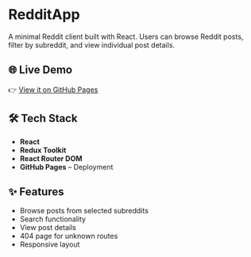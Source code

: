 # RedditApp

A minimal Reddit client built with React. Users can browse Reddit posts, filter by subreddit, and view individual post details.

## 🌐 Live Demo

👉 [View it on GitHub Pages](https://sashadmii.github.io/redditApp)

## 🛠 Tech Stack

- **React**
- **Redux Toolkit**
- **React Router DOM**
- **GitHub Pages** – Deployment

## ✨ Features

- Browse posts from selected subreddits
- Search functionality
- View post details
- 404 page for unknown routes
- Responsive layout
